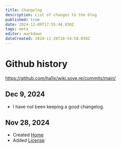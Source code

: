 ```yaml
---
title: Changelog
description: List of changes to the blog
published: true
date: 2024-12-09T17:55:44.830Z
tags: meta
editor: markdown
dateCreated: 2024-11-28T10:54:58.039Z
---
```


# Github history
https://github.com/ha1ix/wiki.sove.re/commits/main/

## Dec 9, 2024
* I have not been keeping a good changelog.

## Nov 28, 2024
* Created [Home](/home)
* Added [License](/meta/License)
